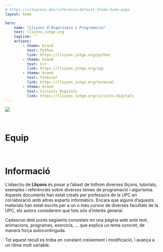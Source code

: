 ```yaml
---
# https://vitepress.dev/reference/default-theme-home-page
layout: home

hero:
    name: "Lliçons d'Algorísmia i Programació"
    text: lliçons.jutge.org
    tagline: ''
    actions:
        - theme: brand
          text: Python
          link: https://lliçons.jutge.org/python
        - theme: brand
          text: C++
          link: https://lliçons.jutge.org/cpp
        - theme: brand
          text: Terminal
          link: https://lliçons.jutge.org/terminal
        - theme: brand
          text: Circuits Digitals
          link: https://lliçons.jutge.org/circuits-digitals
---
```


<img src='./logos/lliçons.png' style='max-width: 12em; margin-bottom: 2em;'/>

<br/>
<h1>Equip</h1>

<VPTeamMembers size="small" :members="members" />

<script setup>
import { VPTeamMembers } from 'vitepress/theme'

const members = [

     {
        avatar: '/autors/jpetit.png',
        name: "Jordi Petit",
        title: 'Autor, Editor',
    },
    {
        avatar: '/autors/roura.png',
        name: "Salvador Roura",
        title: 'Autor',
    },
    {
        avatar: '/autors/jordic.png',
        name: "Jordi Cortadella",
        title: 'Autor',
    },
    {
        avatar: '/autors/omer.png',
        name: "Omer Giménez",
        title: 'Autor',
    },
    {
        avatar: '/autors/avidal.png',
        name: "Alex Vidal",
        title: 'Autor',
    },
    {
        avatar: '/autors/cristina.png',
        name: "Cristina Raluca Vijulie",
        title: 'Autor',
    },
    {
        avatar: '/autors/joan.png',
        name: "Joan Alemany",
        title: 'Autor',
    },
    {
        avatar: '/autors/adell.png',
        name: "Víctor Adell",
        title: 'Autor',
    },
    {
        avatar: '/autors/raul.png',
        name: "Raúl Higueras",
        title: 'Autor',
    },
    {
        avatar: '/autors/rafah.png',
        name: "Rafah Hajjar",
        title: 'Autor',
    },
    {
        avatar: '/autors/jreig.png',
        name: "Jordi Reig",
        title: 'Autor',
    },
    {
        avatar: '/autors/yikai.png',
        name: 'Yikai Qiu',
        title: 'Autor',
    },
    {
        avatar: '/autors/marc.png',
        name: "Marc Gállego",
        title: 'Autor',
    },
]
</script>

<style >
.title {
    text-align: center;
}
.affiliation {
    text-align: center;
}
</style>
<br/>

# Informació

L’objectiu de **Lliçons** és posar a l’abast de tothom diverses lliçons, tutorials, exemples i referències sobre diversos temes de programació i algorísmia. Aquests documents han estat creats per professors de la UPC en col·laboració amb altres experts informàtics. Encara que alguns d’aquests materials han estat escrits per a un o més cursos de diverses facultats de la UPC, els autors considerem que tots són d’interès general.

Cadascun dels punts següents consisteix en una pàgina web amb text, animacions, programes, exercicis, … que explica un tema concret, de manera força autocontinguda.

Tot aquest recull es troba en constant creixement i modificació, i avança a un ritme molt variable.

